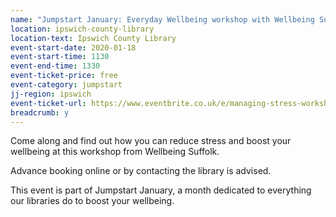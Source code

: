 ```yaml
---
name: "Jumpstart January: Everyday Wellbeing workshop with Wellbeing Suffolk"
location: ipswich-county-library
location-text: Ipswich County Library
event-start-date: 2020-01-18
event-start-time: 1130
event-end-time: 1330
event-ticket-price: free
event-category: jumpstart
jj-region: ipswich
event-ticket-url: https://www.eventbrite.co.uk/e/managing-stress-workshop-tickets-85763231133
breadcrumb: y
---
```


Come along and find out how you can reduce stress and boost your wellbeing at this workshop from Wellbeing Suffolk.

Advance booking online or by contacting the library is advised.

This event is part of Jumpstart January, a month dedicated to everything our libraries do to boost your wellbeing.
